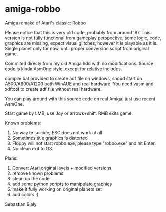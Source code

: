 # amiga-robbo
Amiga remake of Atari's classic: Robbo

Please notice that this is very old code, probably from around '97. This version is not fully functional from gameplay perspective, some logic, code, graphics are missing, expect visual glitches, however it is playable as it is. Single planet only for now, until proper conversion script from original game.

Commited direcly from my old Amiga hdd with no modifications. Source code is kinda AsmOne style, except for relative includes.

compile.bat provided to create adf file on windows, shoud start on A500/A600/A1200 both WinAUE and real hardware. You need vasm and xdftool to create adf file without real hardware.

You can play around with this source code on real Amiga, just use recent AsmOne.

Start game by LMB, use Joy or arrows+shift. RMB exits game.

Known problems:
1) No way to suicide, ESC does not work at all
2) Sometimes title graphics is distorted
3) Floppy will not start robbo.exe, please type "robbo.exe" and hit Enter.
4) No clean exit to OS.

Plans:
1) Convert Atari original levels + modified versions
2) remove known problems
3) clean up the code
4) add some python scripts to manipulate graphics
5) make it fully working on original planets set
6) add colors ;)

Sebastian Bialy.
